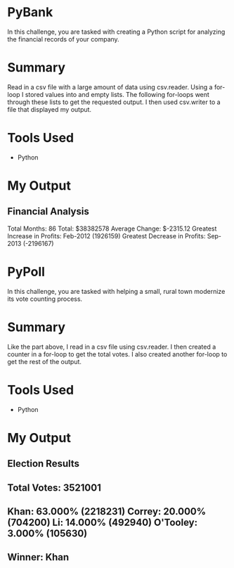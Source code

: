 # PyBank 

In this challenge, you are tasked with creating a Python script for analyzing the financial records of your company.

# Summary 

Read in a csv file with a large amount of data using csv.reader. Using a for-loop I stored values into and empty lists. The following for-loops went through these lists to get the requested output. I then used csv.writer to a file that displayed my output.

# Tools Used

- Python

# My Output

Financial Analysis
---------------------
Total Months: 86
Total: $38382578
Average Change: $-2315.12
Greatest Increase in Profits: Feb-2012 (1926159)
Greatest Decrease in Profits: Sep-2013 (-2196167)

# PyPoll

In this challenge, you are tasked with helping a small, rural town modernize its vote counting process.

# Summary

Like the part above, I read in a csv file using csv.reader. I then created a counter in a for-loop to get the total votes. I also created another for-loop to get the rest of the output.

# Tools Used

- Python

# My Output


Election Results
------------------------------
Total Votes: 3521001 
------------------------------
Khan: 63.000% (2218231)
Correy: 20.000% (704200)
Li: 14.000% (492940)
O'Tooley: 3.000% (105630)
------------------------------
Winner: Khan
------------------------------